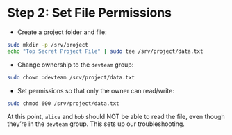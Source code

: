 # Step 2: Set File Permissions

* Create a project folder and file:

```bash
sudo mkdir -p /srv/project
echo "Top Secret Project File" | sudo tee /srv/project/data.txt
```

* Change ownership to the `devteam` group:

```bash
sudo chown :devteam /srv/project/data.txt
```

* Set permissions so that only the owner can read/write:

```bash
sudo chmod 600 /srv/project/data.txt
```

At this point, `alice` and `bob` should NOT be able to read the file, even though they’re in the `devteam` group. This sets up our troubleshooting.